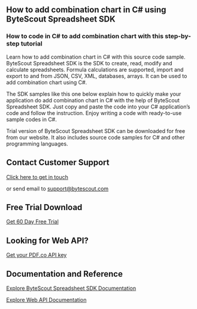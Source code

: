 ## How to add combination chart in C# using ByteScout Spreadsheet SDK

### How to code in C# to add combination chart with this step-by-step tutorial

Learn how to add combination chart in C# with this source code sample. ByteScout Spreadsheet SDK is the SDK to create, read, modify and calculate spreadsheets. Formula calculations are supported, import and export to and from JSON, CSV, XML, databases, arrays. It can be used to add combination chart using C#.

The SDK samples like this one below explain how to quickly make your application do add combination chart in C# with the help of ByteScout Spreadsheet SDK. Just copy and paste the code into your C# application’s code and follow the instruction. Enjoy writing a code with ready-to-use sample codes in C#.

Trial version of ByteScout Spreadsheet SDK can be downloaded for free from our website. It also includes source code samples for C# and other programming languages.

## Contact Customer Support

[Click here to get in touch](https://bytescout.zendesk.com/hc/en-us/requests/new?subject=ByteScout%20Spreadsheet%20SDK%20Question)

or send email to [support@bytescout.com](mailto:support@bytescout.com?subject=ByteScout%20Spreadsheet%20SDK%20Question) 

## Free Trial Download

[Get 60 Day Free Trial](https://bytescout.com/download/web-installer?utm_source=github-readme)

## Looking for Web API? 

[Get your PDF.co API key](https://pdf.co/documentation/api?utm_source=github-readme)

## Documentation and Reference

[Explore ByteScout Spreadsheet SDK Documentation](https://bytescout.com/documentation/index.html?utm_source=github-readme)

[Explore Web API Documentation](https://pdf.co/documentation/api?utm_source=github-readme)